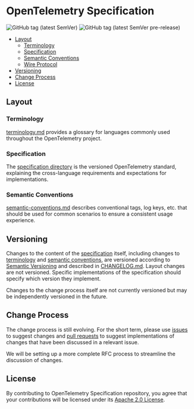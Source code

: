# OpenTelemetry Specification

![GitHub tag (latest SemVer)](https://img.shields.io/github/tag/open-telemetry/specification.svg) ![GitHub tag (latest SemVer pre-release)](https://img.shields.io/github/tag-pre/opentelemetry/specification.svg)

* [Layout](#layout)
  * [Terminology](#terminology)
  * [Specification](#specification)
  * [Semantic Conventions](#semantic-conventions)
  * [Wire Protocol](#wire-protocol)
* [Versioning](#versioning)
* [Change Process](#change-process)
* [License](#license)

## Layout

### Terminology

[terminology.md](./terminology.md) provides a glossary for languages commonly used throughout the OpenTelemetry project.

### Specification

The [specification directory](./specification/README.md) is the versioned OpenTelemetry standard, explaining the cross-language requirements and expectations for implementations.

### Semantic Conventions

[semantic-conventions.md](./semantic-conventions.md) describes conventional tags, log keys, etc. that should be used for common scenarios to ensure a consistent usage experience.

## Versioning

Changes to the content of the [specification](./specification.md) itself, including changes to [terminology](./terminology.md) and [semantic conventions](./semantic-conventions.md), are versioned according to [Semantic Versioning](https://semver.org/spec/v2.0.0.html) and described in [CHANGELOG.md](./changelog.md). Layout changes are not versioned. Specific implementations of the specification should specify which version they implement.

Changes to the change process itself are not currently versioned but may be independently versioned in the future.

## Change Process

The change process is still evolving. For the short term, please use [issues](https://github.com/open-telemetry/specification/issues) to suggest changes and [pull requests](https://github.com/open-telemetry/specification/pulls) to suggest implementations of changes that have been discussed in a relevant issue.

We will be setting up a more complete RFC process to streamline the discussion of changes.

## License

By contributing to OpenTelemetry Specification repository, you agree that your contributions will be licensed under its [Apache 2.0 License](https://github.com/open-telemetry/specification/blob/master/LICENSE).
